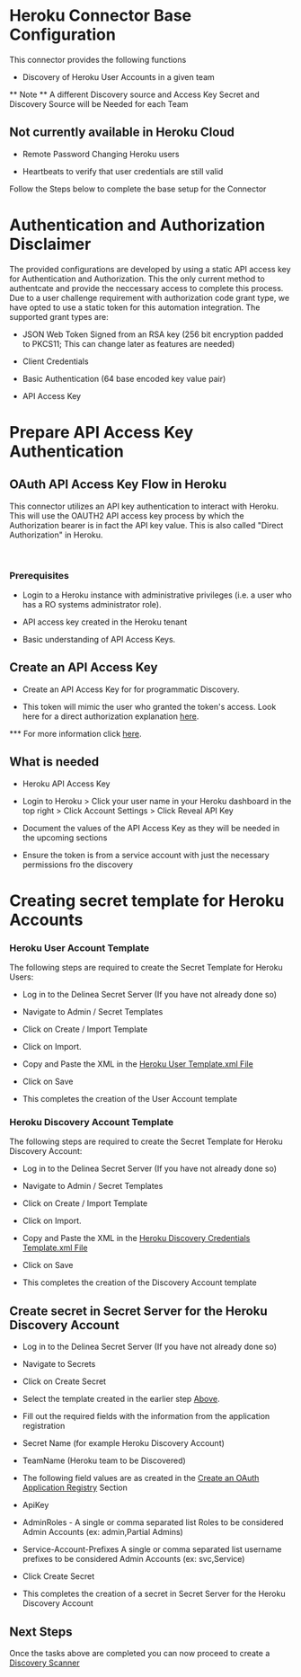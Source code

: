 # Heroku Connector Base Configuration

  

  

This connector provides the following functions

  

  

- Discovery of Heroku User Accounts in a given team

  

** Note ** A different Discovery source and Access Key Secret and Discovery Source will be Needed for each Team

  

  

## Not currently available in Heroku Cloud

  

  

- Remote Password Changing Heroku users

  

- Heartbeats to verify that user credentials are still valid

  

  

Follow the Steps below to complete the base setup for the Connector

  

# Authentication and Authorization Disclaimer

  

The provided configurations are developed by using a static API access key for Authentication and Authorization. This the only current method to authentcate and provide the neccessary access to complete this process. Due to a user challenge requirement with authorization code grant type, we have opted to use a static token for this automation integration. The supported grant types are:

- JSON Web Token Signed from an RSA key (256 bit encryption padded to PKCS11; This can change later as features are needed)

- Client Credentials

- Basic Authentication (64 base encoded key value pair)

- API Access Key

  
  

# Prepare API Access Key Authentication

  

  

## OAuth API Access Key Flow in Heroku

  

  

This connector utilizes an API key authentication to interact with Heroku. This will use the OAUTH2 API access key process by which the Authorization bearer is in fact the API key value. This is also called "Direct Authorization" in Heroku.

  

​

  

### Prerequisites

  

  

- Login to a Heroku instance with administrative privileges (i.e. a user who has a RO systems administrator role).

  

- API access key created in the Heroku tenant

  

- Basic understanding of API Access Keys.

  

  

## Create an API Access Key

  

  

- Create an API Access Key for for programmatic Discovery.

  

- This token will mimic the user who granted the token's access. Look here for a direct authorization explanation [here](https://devcenter.heroku.com/articles/oauth#direct-authorization).

  

*** For more information click [here](https://devcenter.heroku.com/articles/oauth).

  
  
  

## What is needed

  
  
  

- Heroku API Access Key

  

- Login to Heroku > Click your user name in your Heroku dashboard in the top right > Click Account Settings > Click Reveal API Key

  

- Document the values of the API Access Key as they will be needed in the upcoming sections

  

- Ensure the token is from a service account with just the necessary permissions fro the discovery

  

# Creating secret template for Heroku Accounts

  

  

### Heroku User Account Template

  

  

The following steps are required to create the Secret Template for Heroku Users:

  

  

- Log in to the Delinea Secret Server (If you have not already done so)

  

- Navigate to Admin / Secret Templates

  

- Click on Create / Import Template

  

- Click on Import.

  

- Copy and Paste the XML in the [Heroku User Template.xml File](./Templates/Heroku%20User%20Account.xml)

  

- Click on Save

  

- This completes the creation of the User Account template

  

  

### Heroku Discovery Account Template

  

  

The following steps are required to create the Secret Template for Heroku Discovery Account:

  

  

- Log in to the Delinea Secret Server (If you have not already done so)

  

- Navigate to Admin / Secret Templates

  

- Click on Create / Import Template

  

- Click on Import.

  

- Copy and Paste the XML in the [Heroku Discovery Credentials Template.xml File](./Templates/Heroku%20Discovery%20Credentials.xml)

  

- Click on Save

  

- This completes the creation of the Discovery Account template

  

  

## Create secret in Secret Server for the Heroku Discovery Account

  

- Log in to the Delinea Secret Server (If you have not already done so)

  

- Navigate to Secrets

  

- Click on Create Secret

  

- Select the template created in the earlier step [Above](#heroku-discovery-account-template).

  

- Fill out the required fields with the information from the application registration

  

- Secret Name (for example Heroku Discovery Account)

  

- TeamName (Heroku team to be Discovered)

  

- The following field values are as created in the [Create an OAuth Application Registry](#create-an-oauth-application-registry) Section

  

- ApiKey

  

- AdminRoles - A single or comma separated list Roles to be considered Admin Accounts (ex: admin,Partial Admins)

  

- Service-Account-Prefixes A single or comma separated list username prefixes to be considered Admin Accounts (ex: svc,Service)

  

- Click Create Secret

  

- This completes the creation of a secret in Secret Server for the Heroku Discovery Account

  

## Next Steps

  

  

Once the tasks above are completed you can now proceed to create a [Discovery Scanner](./Discovery/readme.md)